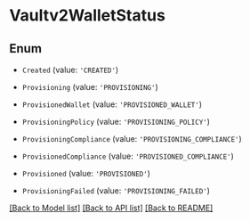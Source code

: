 # Vaultv2WalletStatus


## Enum

* `Created` (value: `'CREATED'`)

* `Provisioning` (value: `'PROVISIONING'`)

* `ProvisionedWallet` (value: `'PROVISIONED_WALLET'`)

* `ProvisioningPolicy` (value: `'PROVISIONING_POLICY'`)

* `ProvisioningCompliance` (value: `'PROVISIONING_COMPLIANCE'`)

* `ProvisionedCompliance` (value: `'PROVISIONED_COMPLIANCE'`)

* `Provisioned` (value: `'PROVISIONED'`)

* `ProvisioningFailed` (value: `'PROVISIONING_FAILED'`)

[[Back to Model list]](../README.md#documentation-for-models) [[Back to API list]](../README.md#documentation-for-api-endpoints) [[Back to README]](../README.md)
